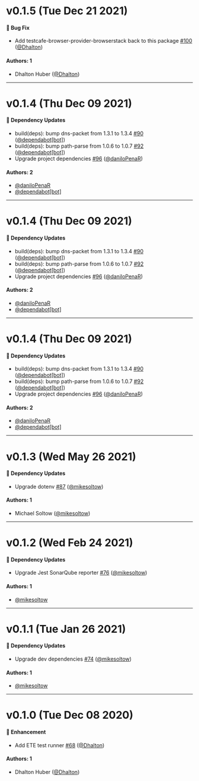 # v0.1.5 (Tue Dec 21 2021)

#### 🐛 Bug Fix

- Add testcafe-browser-provider-browserstack back to this package [#100](https://github.com/repaygithub/ui-tools/pull/100) ([@Dhalton](https://github.com/Dhalton))

#### Authors: 1

- Dhalton Huber ([@Dhalton](https://github.com/Dhalton))

---

# v0.1.4 (Thu Dec 09 2021)

#### 🔩 Dependency Updates

- build(deps): bump dns-packet from 1.3.1 to 1.3.4 [#90](https://github.com/repaygithub/ui-tools/pull/90) ([@dependabot[bot]](https://github.com/dependabot[bot]))
- build(deps): bump path-parse from 1.0.6 to 1.0.7 [#92](https://github.com/repaygithub/ui-tools/pull/92) ([@dependabot[bot]](https://github.com/dependabot[bot]))
- Upgrade project dependencies [#96](https://github.com/repaygithub/ui-tools/pull/96) ([@daniloPenaR](https://github.com/daniloPenaR))

#### Authors: 2

- [@daniloPenaR](https://github.com/daniloPenaR)
- [@dependabot[bot]](https://github.com/dependabot[bot])

---

# v0.1.4 (Thu Dec 09 2021)

#### 🔩 Dependency Updates

- build(deps): bump dns-packet from 1.3.1 to 1.3.4 [#90](https://github.com/repaygithub/ui-tools/pull/90) ([@dependabot[bot]](https://github.com/dependabot[bot]))
- build(deps): bump path-parse from 1.0.6 to 1.0.7 [#92](https://github.com/repaygithub/ui-tools/pull/92) ([@dependabot[bot]](https://github.com/dependabot[bot]))
- Upgrade project dependencies [#96](https://github.com/repaygithub/ui-tools/pull/96) ([@daniloPenaR](https://github.com/daniloPenaR))

#### Authors: 2

- [@daniloPenaR](https://github.com/daniloPenaR)
- [@dependabot[bot]](https://github.com/dependabot[bot])

---

# v0.1.4 (Thu Dec 09 2021)

#### 🔩 Dependency Updates

- build(deps): bump dns-packet from 1.3.1 to 1.3.4 [#90](https://github.com/repaygithub/ui-tools/pull/90) ([@dependabot[bot]](https://github.com/dependabot[bot]))
- build(deps): bump path-parse from 1.0.6 to 1.0.7 [#92](https://github.com/repaygithub/ui-tools/pull/92) ([@dependabot[bot]](https://github.com/dependabot[bot]))
- Upgrade project dependencies [#96](https://github.com/repaygithub/ui-tools/pull/96) ([@daniloPenaR](https://github.com/daniloPenaR))

#### Authors: 2

- [@daniloPenaR](https://github.com/daniloPenaR)
- [@dependabot[bot]](https://github.com/dependabot[bot])

---

# v0.1.3 (Wed May 26 2021)

#### 🔩 Dependency Updates

- Upgrade dotenv [#87](https://github.com/repaygithub/ui-tools/pull/87) ([@mikesoltow](https://github.com/mikesoltow))

#### Authors: 1

- Michael Soltow ([@mikesoltow](https://github.com/mikesoltow))

---

# v0.1.2 (Wed Feb 24 2021)

#### 🔩 Dependency Updates

- Upgrade Jest SonarQube reporter [#76](https://github.com/repaygithub/ui-tools/pull/76) ([@mikesoltow](https://github.com/mikesoltow))

#### Authors: 1

- [@mikesoltow](https://github.com/mikesoltow)

---

# v0.1.1 (Tue Jan 26 2021)

#### 🔩 Dependency Updates

- Upgrade dev dependencies [#74](https://github.com/repaygithub/ui-tools/pull/74) ([@mikesoltow](https://github.com/mikesoltow))

#### Authors: 1

- [@mikesoltow](https://github.com/mikesoltow)

---

# v0.1.0 (Tue Dec 08 2020)

#### 🚀 Enhancement

- Add ETE test runner
 [#68](https://github.com/repaygithub/ui-tools/pull/68) ([@Dhalton](https://github.com/Dhalton))

#### Authors: 1

- Dhalton Huber ([@Dhalton](https://github.com/Dhalton))
